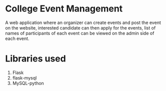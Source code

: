 # College Event Management
A web application where an organizer can create events and post the event on the website, interested candidate can then apply for the events, list of names of participants of each event can be viewed on the admin side of each event.
# Libraries used
1. Flask
2. flask-mysql
3. MySQL-python
